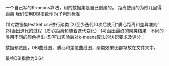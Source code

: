 一个自己写的K-means算法，用的数据集是自己创建的。
距离使用的为欧几里得距离
我们使用DBI指数作为了判别标准

(1)对数据集testSet.csv进行聚类
(2)至少迭代10次后使用“质心距离和差异准则”
(3)画出迭代的过程（质心距离和随着迭代变化）
(4)画出最终的聚类结果--不同的类用不同的颜色标出
(5)写出实验后对k-means算法的认识要求及评分：

数据预览图，DBI曲线图，质心和差值曲线图，聚类效果图都存放在文件夹中。

最终DBI指数为0.64
